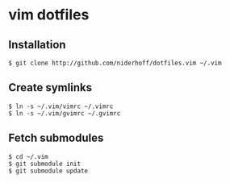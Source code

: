 # vim dotfiles

## Installation
    $ git clone http://github.com/niderhoff/dotfiles.vim ~/.vim

## Create symlinks
    $ ln -s ~/.vim/vimrc ~/.vimrc
    $ ln -s ~/.vim/gvimrc ~/.gvimrc

## Fetch submodules
    $ cd ~/.vim
    $ git submodule init
    $ git submodule update
